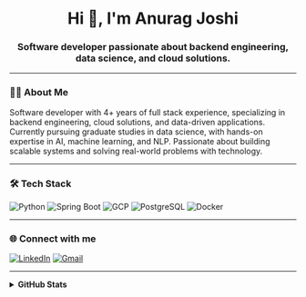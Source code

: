 <h1 align="center">Hi 👋, I'm Anurag Joshi</h1>
<h3 align="center">Software developer passionate about backend engineering, data science, and cloud solutions.</h3>

---

### 👨‍💻 About Me

Software developer with 4+ years of full stack experience, specializing in backend engineering, cloud solutions, and data-driven applications. Currently pursuing graduate studies in data science, with hands-on expertise in AI, machine learning, and NLP. Passionate about building scalable systems and solving real-world problems with technology.

---

### 🛠️ Tech Stack

![Python](https://img.shields.io/badge/Python-3776AB?style=flat&logo=python&logoColor=white)
![Spring Boot](https://img.shields.io/badge/Spring_Boot-6DB33F?style=flat&logo=spring-boot&logoColor=white)
![GCP](https://img.shields.io/badge/Google_Cloud-4285F4?style=flat&logo=google-cloud&logoColor=white)
![PostgreSQL](https://img.shields.io/badge/PostgreSQL-316192?style=flat&logo=postgresql&logoColor=white)
![Docker](https://img.shields.io/badge/Docker-2496ED?style=flat&logo=docker&logoColor=white)

---

### 🌐 Connect with me

[![LinkedIn](https://img.shields.io/badge/LinkedIn-blue?style=flat&logo=linkedin)](https://linkedin.com/in/anuragjoshi11)
[![Gmail](https://img.shields.io/badge/Gmail-red?style=flat&logo=gmail)](mailto:anurag2711@gmail.com)

---

<details>
  <summary><b>GitHub Stats</b></summary>
  
  <p>
    <img width="50%" src="https://github-readme-stats.vercel.app/api?username=anurag-joshi11&count_private=true&show_icons=true&hide_border=true" />
    <img width="50%" src="https://github-readme-streak-stats.herokuapp.com?user=anurag-joshi11&hide_border=true&dates=478AF0&ring=478AF0&fire=DD2727&currStreakLabel=DD2727"/>
  </p>
  <p>
    <img width="50%" src="https://github-readme-stats.vercel.app/api/top-langs?username=anurag-joshi11&show_icons=true&locale=en&layout=compact&hide_border=true" />
  </p>
</details>
